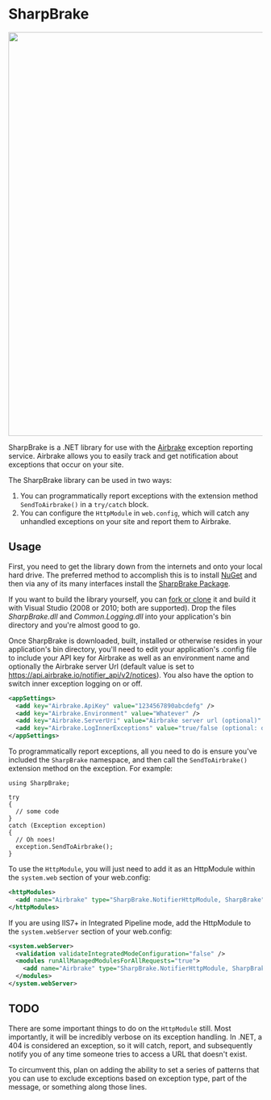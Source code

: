 # SharpBrake

<img src="http://f.cl.ly/items/0L0G1z0E2A1P3H2O042F/dotnet%2009.19.32.jpg" width=800px>

SharpBrake is a .NET library for use with the [Airbrake](https://airbrake.io) exception reporting service.  Airbrake allows you to easily track and get notification about exceptions that occur on your site.

The SharpBrake library can be used in two ways:

1. You can programmatically report exceptions with the extension method `SendToAirbrake()` in a `try/catch` block.
2. You can configure the `HttpModule` in `web.config`, which will catch any unhandled exceptions on your site and report them to Airbrake.

## Usage
First, you need to get the library down from the internets and onto your local hard drive. The preferred method to accomplish this is to install [NuGet](http://nuget.org/) and then via any of its many interfaces install the [SharpBrake Package](http://nuget.org/packages/SharpBrake).

If you want to build the library yourself, you can [fork or clone](http://help.github.com/fork-a-repo/) it and build it with Visual Studio (2008 or 2010; both are supported). Drop the files *SharpBrake.dll* and *Common.Logging.dll* into your application's bin directory and you're almost good to go.

Once SharpBrake is downloaded, built, installed or otherwise resides in your application's bin directory, you'll need to edit your application's .config file to include your API key for Airbrake as well as an environment name and optionally the Airbrake server Url (default value is set to https://api.airbrake.io/notifier_api/v2/notices). You also have the option to switch inner exception logging on or off.

```xml
<appSettings>
  <add key="Airbrake.ApiKey" value="1234567890abcdefg" />
  <add key="Airbrake.Environment" value="Whatever" />
  <add key="Airbrake.ServerUri" value="Airbrake server url (optional)" />
  <add key="Airbrake.LogInnerExceptions" value="true/false (optional: default is false)" />
</appSettings>
```

To programmatically report exceptions, all you need to do is ensure you've included the `SharpBrake` namespace, and then call the `SendToAirbrake()` extension method on the exception.  For example:

```CSharp
using SharpBrake;

try
{
  // some code
}
catch (Exception exception)
{
  // Oh noes!
  exception.SendToAirbrake();
}
```

To use the `HttpModule`, you will just need to add it as an HttpModule within the `system.web` section of your web.config:

```xml
<httpModules>
  <add name="Airbrake" type="SharpBrake.NotifierHttpModule, SharpBrake"/>
</httpModules>
```

If you are using IIS7+ in Integrated Pipeline mode, add the HttpModule to the `system.webServer` section of your web.config:

```xml
<system.webServer>
  <validation validateIntegratedModeConfiguration="false" />
  <modules runAllManagedModulesForAllRequests="true">
    <add name="Airbrake" type="SharpBrake.NotifierHttpModule, SharpBrake"/>
  </modules>
</system.webServer>
```

## TODO

There are some important things to do on the `HttpModule` still.  Most importantly, it will be incredibly verbose on its exception handling.  In .NET, a 404 is considered an exception, so it will catch, report, and subsequently notify you of any time someone tries to access a URL that doesn't exist.

To circumvent this, plan on adding the ability to set a series of patterns that you can use to exclude exceptions based on exception type, part of the message, or something along those lines.
